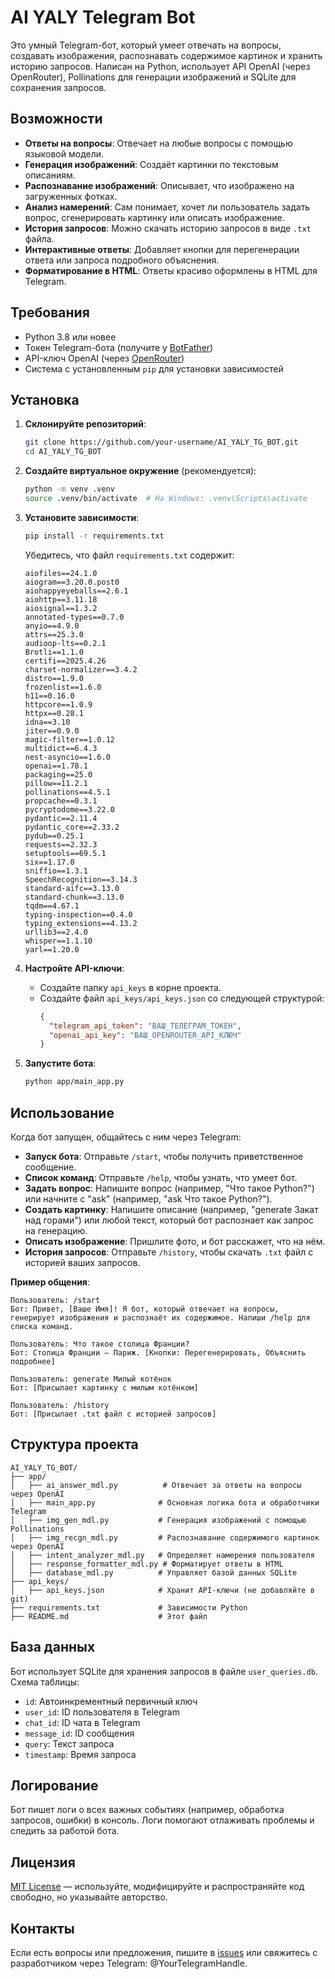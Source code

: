 # AI YALY Telegram Bot

Это умный Telegram-бот, который умеет отвечать на вопросы, создавать изображения, распознавать содержимое картинок и хранить историю запросов. Написан на Python, использует API OpenAI (через OpenRouter), Pollinations для генерации изображений и SQLite для сохранения запросов.

## Возможности

- **Ответы на вопросы**: Отвечает на любые вопросы с помощью языковой модели.
- **Генерация изображений**: Создаёт картинки по текстовым описаниям.
- **Распознавание изображений**: Описывает, что изображено на загруженных фотках.
- **Анализ намерений**: Сам понимает, хочет ли пользователь задать вопрос, сгенерировать картинку или описать изображение.
- **История запросов**: Можно скачать историю запросов в виде `.txt` файла.
- **Интерактивные ответы**: Добавляет кнопки для перегенерации ответа или запроса подробного объяснения.
- **Форматирование в HTML**: Ответы красиво оформлены в HTML для Telegram.

## Требования

- Python 3.8 или новее
- Токен Telegram-бота (получите у [BotFather](https://t.me/BotFather))
- API-ключ OpenAI (через [OpenRouter](https://openrouter.ai/))
- Система с установленным `pip` для установки зависимостей

## Установка

1. **Склонируйте репозиторий**:
   ```bash
   git clone https://github.com/your-username/AI_YALY_TG_BOT.git
   cd AI_YALY_TG_BOT
   ```

2. **Создайте виртуальное окружение** (рекомендуется):
   ```bash
   python -m venv .venv
   source .venv/bin/activate  # На Windows: .venv\Scripts\activate
   ```

3. **Установите зависимости**:
   ```bash
   pip install -r requirements.txt
   ```

   Убедитесь, что файл `requirements.txt` содержит:
   ```
   aiofiles==24.1.0
   aiogram==3.20.0.post0
   aiohappyeyeballs==2.6.1
   aiohttp==3.11.18
   aiosignal==1.3.2
   annotated-types==0.7.0
   anyio==4.9.0
   attrs==25.3.0
   audioop-lts==0.2.1
   Brotli==1.1.0
   certifi==2025.4.26
   charset-normalizer==3.4.2
   distro==1.9.0
   frozenlist==1.6.0
   h11==0.16.0
   httpcore==1.0.9
   httpx==0.28.1
   idna==3.10
   jiter==0.9.0
   magic-filter==1.0.12
   multidict==6.4.3
   nest-asyncio==1.6.0
   openai==1.78.1
   packaging==25.0
   pillow==11.2.1
   pollinations==4.5.1
   propcache==0.3.1
   pycryptodome==3.22.0
   pydantic==2.11.4
   pydantic_core==2.33.2
   pydub==0.25.1
   requests==2.32.3
   setuptools==69.5.1
   six==1.17.0
   sniffio==1.3.1
   SpeechRecognition==3.14.3
   standard-aifc==3.13.0
   standard-chunk==3.13.0
   tqdm==4.67.1
   typing-inspection==0.4.0
   typing_extensions==4.13.2
   urllib3==2.4.0
   whisper==1.1.10
   yarl==1.20.0

   ```

4. **Настройте API-ключи**:
   - Создайте папку `api_keys` в корне проекта.
   - Создайте файл `api_keys/api_keys.json` со следующей структурой:
     ```json
     {
       "telegram_api_token": "ВАШ_ТЕЛЕГРАМ_ТОКЕН",
       "openai_api_key": "ВАШ_OPENROUTER_API_КЛЮЧ"
     }
     ```

5. **Запустите бота**:
   ```bash
   python app/main_app.py
   ```

## Использование

Когда бот запущен, общайтесь с ним через Telegram:

- **Запуск бота**: Отправьте `/start`, чтобы получить приветственное сообщение.
- **Список команд**: Отправьте `/help`, чтобы узнать, что умеет бот.
- **Задать вопрос**: Напишите вопрос (например, "Что такое Python?") или начните с "ask" (например, "ask Что такое Python?").
- **Создать картинку**: Напишите описание (например, "generate Закат над горами") или любой текст, который бот распознает как запрос на генерацию.
- **Описать изображение**: Пришлите фото, и бот расскажет, что на нём.
- **История запросов**: Отправьте `/history`, чтобы скачать `.txt` файл с историей ваших запросов.

**Пример общения**:
```
Пользователь: /start
Бот: Привет, [Ваше Имя]! Я бот, который отвечает на вопросы, генерирует изображения и распознаёт их содержимое. Напиши /help для списка команд.

Пользователь: Что такое столица Франции?
Бот: Столица Франции — Париж. [Кнопки: Перегенерировать, Объяснить подробнее]

Пользователь: generate Милый котёнок
Бот: [Присылает картинку с милым котёнком]

Пользователь: /history
Бот: [Присылает .txt файл с историей запросов]
```

## Структура проекта

```
AI_YALY_TG_BOT/
├── app/
│   ├── ai_answer_mdl.py          # Отвечает за ответы на вопросы через OpenAI
│   ├── main_app.py              # Основная логика бота и обработчики Telegram
│   ├── img_gen_mdl.py           # Генерация изображений с помощью Pollinations
│   ├── img_recgn_mdl.py         # Распознавание содержимого картинок через OpenAI
│   ├── intent_analyzer_mdl.py   # Определяет намерения пользователя
│   ├── response_formatter_mdl.py # Форматирует ответы в HTML
│   ├── database_mdl.py          # Управляет базой данных SQLite
├── api_keys/
│   ├── api_keys.json            # Хранит API-ключи (не добавляйте в git)
├── requirements.txt             # Зависимости Python
├── README.md                    # Этот файл
```

## База данных

Бот использует SQLite для хранения запросов в файле `user_queries.db`. Схема таблицы:
- `id`: Автоинкрементный первичный ключ
- `user_id`: ID пользователя в Telegram
- `chat_id`: ID чата в Telegram
- `message_id`: ID сообщения
- `query`: Текст запроса
- `timestamp`: Время запроса

## Логирование

Бот пишет логи о всех важных событиях (например, обработка запросов, ошибки) в консоль. Логи помогают отлаживать проблемы и следить за работой бота.

## Лицензия

[MIT License](LICENSE) — используйте, модифицируйте и распространяйте код свободно, но указывайте авторство.

## Контакты

Если есть вопросы или предложения, пишите в [issues](https://github.com/your-username/AI_YALY_TG_BOT/issues) или свяжитесь с разработчиком через Telegram: @YourTelegramHandle.
